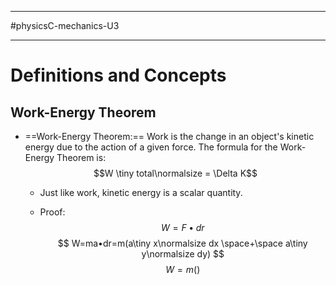 ____________________________
#physicsC-mechanics-U3
____________________________
# Definitions and Concepts
## Work-Energy Theorem
* ==Work-Energy Theorem:== Work is the change in an object's kinetic energy due to the action of a given force. The formula for the Work-Energy Theorem is:$$W \tiny total\normalsize = \Delta K$$
	* Just like work, kinetic energy is a scalar quantity.


	* Proof: $$ W=F • dr $$ $$ W=ma•dr=m(a\tiny x\normalsize dx \space+\space a\tiny y\normalsize dy) $$$$ W=m()$$
